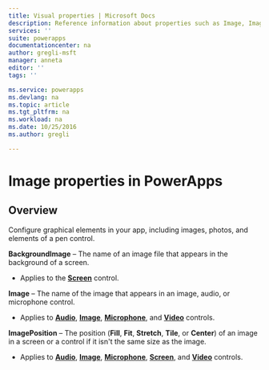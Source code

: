 ```yaml
---
title: Visual properties | Microsoft Docs
description: Reference information about properties such as Image, ImagePosition, and BackgroundImage
services: ''
suite: powerapps
documentationcenter: na
author: gregli-msft
manager: anneta
editor: ''
tags: ''

ms.service: powerapps
ms.devlang: na
ms.topic: article
ms.tgt_pltfrm: na
ms.workload: na
ms.date: 10/25/2016
ms.author: gregli

---
```

# Image properties in PowerApps
## Overview
Configure graphical elements in your app, including images, photos, and elements of a pen control.

**BackgroundImage** – The name of an image file that appears in the background of a screen.

* Applies to the **[Screen](control-screen.md)** control.

**Image** – The name of the image that appears in an image, audio, or microphone control.

* Applies to **[Audio](control-audio-video.md)**, **[Image](control-image.md)**, **[Microphone](control-microphone.md)**, and **[Video](control-audio-video.md)** controls.

**ImagePosition** – The position (**Fill**, **Fit**, **Stretch**, **Tile**, or **Center**) of an image in a screen or a control if it isn't the same size as the image.

* Applies to **[Audio](control-audio-video.md)**, **[Image](control-image.md)**, **[Microphone](control-microphone.md)**, **[Screen](control-screen.md)**, and **[Video](control-audio-video.md)** controls.

